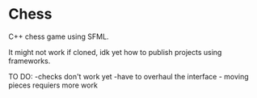 # Chess
C++ chess game using SFML.


It might not work if cloned, idk yet how to publish projects using frameworks.

TO DO:
-checks don't work yet
-have to overhaul the interface - moving pieces requiers more work
